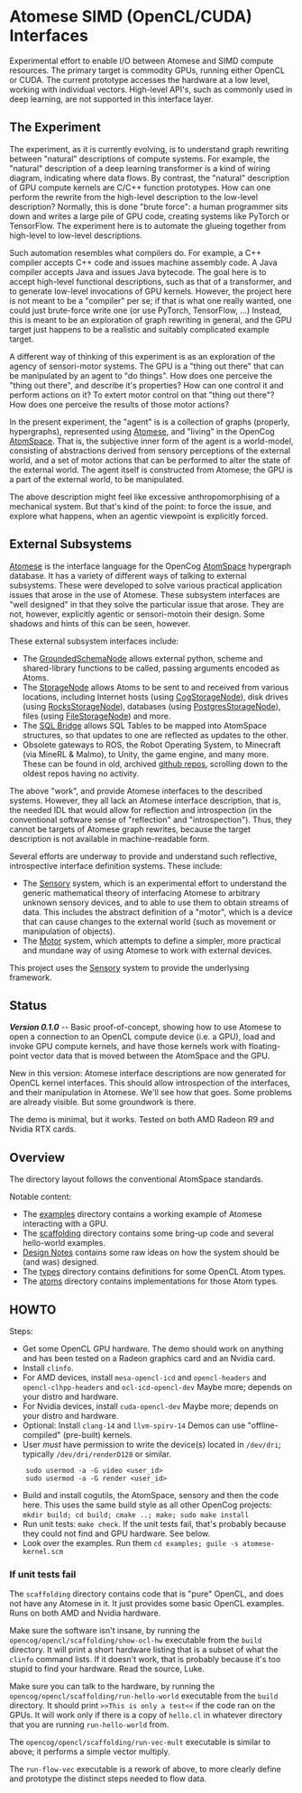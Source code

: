 
Atomese SIMD (OpenCL/CUDA) Interfaces
=====================================
Experimental effort to enable I/O between Atomese and SIMD compute
resources. The primary target is commodity GPUs, running either OpenCL
or CUDA. The current prototype accesses the hardware at a low level,
working with individual vectors. High-level API's, such as commonly
used in deep learning, are not supported in this interface layer.

The Experiment
--------------
The experiment, as it is currently evolving, is to understand graph
rewriting between "natural" descriptions of compute systems. For
example, the "natural" description of a deep learning transformer is
a kind of wiring diagram, indicating where data flows. By contrast, the
"natural" description of GPU compute kernels are C/C++ function
prototypes. How can one perform the rewrite from the high-level
description to the low-level description? Normally, this is done "brute
force": a human programmer sits down and writes a large pile of GPU
code, creating systems like PyTorch or TensorFlow. The experiment here
is to automate the glueing together from high-level to low-level
descriptions.

Such automation resembles what compilers do. For example, a C++ compiler
accepts C++ code and issues machine assembly code. A Java compiler
accepts Java and issues Java bytecode. The goal here is to accept
high-level functional descriptions, such as that of a transformer, and
to generate low-level invocations of GPU kernels. However, the project
here is not meant to be a "compiler" per se; if that is what one really
wanted, one could just brute-force write one (or use PyTorch,
TensorFlow, ...) Instead, this is meant to be an exploration of graph
rewriting in general, and the GPU target just happens to be a realistic
and suitably complicated example target.

A different way of thinking of this experiment is as an exploration of
the agency of sensori-motor systems. The GPU is a "thing out there" that
can be manipulated by an agent to "do things". How does one perceive the
"thing out there", and describe it's properties? How can one control it
and perform actions on it? To extert motor control on that "thing out
there"? How does one perceive the results of those motor actions?

In the present experiment, the "agent" is is a collection of graphs
(properly, hypergraphs), represented using
[Atomese](https://wiki.opencog.org/w/Atomese),
and "living" in the OpenCog
[AtomSpace](https://github.com/opencog/atomspace).
That is, the subjective inner form of the agent is a world-model,
consisting of abstractions derived from sensory perceptions of the
external world, and a set of motor actions that can be performed to
alter the state of the external world.  The agent itself is constructed
from Atomese; the GPU is a part of the external world, to be manipulated.

The above description might feel like excessive anthropomorphising of
a mechanical system. But that's kind of the point: to force the issue,
and explore what happens, when an agentic viewpoint is explicitly
forced.

External Subsystems
-------------------
[Atomese](https://wiki.opencog.org/w/Atomese) is the interface language
for the OpenCog [AtomSpace](https://github.com/opencog/atomspace)
hypergraph database. It has a variety of different ways of talking to
external subsystems. These were developed to solve various practical
application issues that arose in the use of Atomese. These subsystem
interfaces are "well designed" in that they solve the particular issue
that arose. They are not, however, explicitly agentic or sensori-motoin
their design. Some shadows and hints of this can be seen, however.

These external subsystem interfaces include:

* The [GroundedSchemaNode](https://wiki.opencog.org/w/GroundedSchemaNode)
  allows external python, scheme and shared-library functions to be
  called, passing arguments encoded as Atoms.
* The [StorageNode](https://wiki.opencog.org/w/StorageNode) allows Atoms
  to be sent to and received from various locations, including Internet
  hosts (using
  [CogStorageNode](https://wiki.opencog.org/w/CogStorageNode)), disk
  drives (using
  [RocksStorageNode](https://wiki.opencog.org/w/RocksStorageNode)),
  databases (using
  [PostgresStorageNode](https://wiki.opencog.org/w/PostgresStorageNode)),
  files (using
  [FileStorageNode](https://wiki.opencog.org/w/FileStorageNode))
  and more.
* The [SQL Bridge](https://github.com/opencog/sql-bridge) allows
  SQL Tables to be mapped into AtomSpace structures, so that updates
  to one are reflected as updates to the other.
* Obsolete gateways to ROS, the Robot Operating System, to Minecraft
  (via MineRL & Malmo), to Unity, the game engine, and many more.
  These can be found in old, archived
  [github repos](https://github.com/opencog/), scrolling down to
  the oldest repos having no activity.

The above "work", and provide Atomese interfaces to the described
systems.  However, they all lack an Atomese interface description,
that is, the needed IDL that would allow for reflection and
introspection (in the conventional software sense of "reflection" and
"introspection"). Thus, they cannot be targets of Atomese graph
rewrites, because the target description is not available in
machine-readable form.

Several efforts are underway to provide and understand such reflective,
introspective interface definition systems. These include:

* The [Sensory](https://github.com/opencog/sensory) system, which is
  an experimental effort to understand the generic mathematical theory
  of interfacing Atomese to arbitrary unknown sensory devices, and to
  able to use them to obtain streams of data. This includes the
  abstract definition of a "motor", which is a device that can cause
  changes to the external world (such as movement or manipulation of
  objects).
* The [Motor](https://github.com/opencog/motor) system, which attempts
  to define a simpler, more practical and mundane way of using Atomese
  to work with external devices.

This project uses the [Sensory](https://github.com/opencog/sensory)
system to provide the underlysing framework.

Status
------
***Version 0.1.0*** --
Basic proof-of-concept, showing how to use Atomese to open a connection
to an OpenCL compute device (i.e. a GPU), load and invoke GPU compute
kernels, and have those kernels work with floating-point vector data
that is moved between the AtomSpace and the GPU.

New in this version: Atomese interface descriptions are now generated
for OpenCL kernel interfaces. This should allow introspection of the
interfaces, and their manipulation in Atomese. We'll see how that goes.
Some problems are already visible. But some groundwork is there.

The demo is minimal, but it works.  Tested on both AMD Radeon R9 and
Nvidia RTX cards.

Overview
--------
The directory layout follows the conventional AtomSpace standards.

Notable content:

* The [examples](examples) directory contains a working example
  of Atomese interacting with a GPU.
* The [scaffolding](opencog/opencl/scaffolding) directory
  contains some bring-up code and several hello-world examples.
* [Design Notes](Design.md) contains some
  raw ideas on how the system should be (and was) designed.
* The [types](opencog/opencl/types) directory contains
  definitions for some OpenCL Atom types.
* The [atoms](opencog/atoms/opencl) directory contains
  implementations for those Atom types.


HOWTO
-----
Steps:
* Get some OpenCL GPU hardware. The demo should work on anything and has
  been tested on a Radeon graphics card and an Nvidia card.
* Install `clinfo`.
* For AMD devices, install `mesa-opencl-icd` and `opencl-headers`
  and `opencl-clhpp-headers` and `ocl-icd-opencl-dev`
  Maybe more; depends on your distro and hardware.
* For Nvidia devices, install `cuda-opencl-dev`
  Maybe more; depends on your distro and hardware.
* Optional: Install `clang-14` and `llvm-spirv-14`
  Demos can use "offline-compiled" (pre-built) kernels.
* User *must* have permission to write the device(s) located in
  `/dev/dri`; typically `/dev/dri/renderD128` or similar.
```
    sudo usermod -a -G video <user_id>
    sudo usermod -a -G render <user_id>
```
* Build and install cogutils, the AtomSpace, sensory and then the code
  here.  This uses the same build style as all other OpenCog projects:
  `mkdir build; cd build; cmake ..; make; sudo make install`
* Run unit tests: `make check`.  If the unit tests fail, that's probably
  because they could not find and GPU hardware. See below.
* Look over the examples. Run them
  `cd examples; guile -s atomese-kernel.scm`

### If unit tests fail
The `scaffolding` directory contains code that is "pure" OpenCL,
and does not have any Atomese in it. It just provides some basic
OpenCL examples. Runs on both AMD and Nvidia hardware.

Make sure the software isn't insane, by running the
`opencog/opencl/scaffolding/show-ocl-hw` executable from the
`build` directory. It will print a short hardware listing that
is a subset of what the `clinfo` command lists. If it doesn't
work, that is probably because it's too stupid to find your hardware.
Read the source, Luke.

Make sure you can talk to the hardware, by running the
`opencog/opencl/scaffolding/run-hello-world` executable from
the `build` directory. It should print `>>This is only a test<<` if
the code ran on the GPUs.  It will work only if there is a copy of
`hello.cl` in whatever directory that you are running `run-hello-world`
from.

The `opencog/opencl/scaffolding/run-vec-mult` executable is
similar to above; it performs a simple vector multiply.

The `run-flow-vec` executable is a rework of above, to more clearly
define and prototype the distinct steps needed to flow data.
